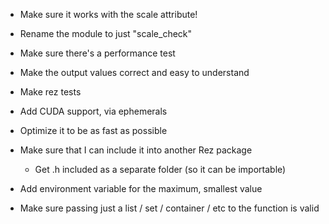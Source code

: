 - Make sure it works with the scale attribute!
- Rename the module to just "scale_check"
- Make sure there's a performance test
- Make the output values correct and easy to understand
- Make rez tests
- Add CUDA support, via ephemerals
- Optimize it to be as fast as possible

- Make sure that I can include it into another Rez package
    - Get .h included as a separate folder (so it can be importable)

- Add environment variable for the maximum, smallest value


- Make sure passing just a list / set / container / etc to the function is valid
